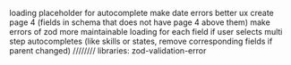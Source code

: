 loading placeholder for autocomplete
make date errors better ux
create page 4 (fields in schema that does not have page 4 above them)
make errors of zod more maintainable
loading for each field
if user selects multi step autocompletes (like skills or states, remove corresponding fields if parent changed)
////////
libraries:
zod-validation-error
